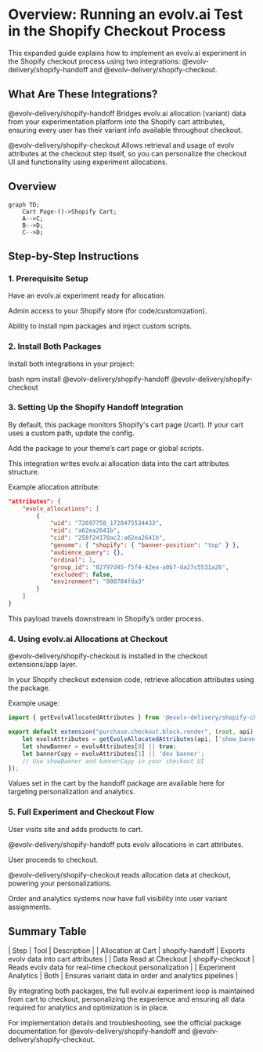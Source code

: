 


# Overview: Running an evolv.ai Test in the Shopify Checkout Process
This expanded guide explains how to implement an evolv.ai experiment in the Shopify checkout process using two integrations: @evolv-delivery/shopify-handoff and @evolv-delivery/shopify-checkout.

## What Are These Integrations?
@evolv-delivery/shopify-handoff
Bridges evolv.ai allocation (variant) data from your experimentation platform into the Shopify cart attributes, ensuring every user has their variant info available throughout checkout.

@evolv-delivery/shopify-checkout
Allows retrieval and usage of evolv attributes at the checkout step itself, so you can personalize the checkout UI and functionality using experiment allocations.

## Overview

```mermaid
graph TD;
    Cart Page-()->Shopify Cart;
    A-->C;
    B-->D;
    C-->D;
```


## Step-by-Step Instructions
### 1. Prerequisite Setup
Have an evolv.ai experiment ready for allocation.

Admin access to your Shopify store (for code/customization).

Ability to install npm packages and inject custom scripts.

### 2. Install Both Packages
Install both integrations in your project:

bash
npm install @evolv-delivery/shopify-handoff @evolv-delivery/shopify-checkout

### 3. Setting Up the Shopify Handoff Integration
By default, this package monitors Shopify's cart page (/cart). If your cart uses a custom path, update the config.

Add the package to your theme’s cart page or global scripts.

This integration writes evolv.ai allocation data into the cart attributes structure.

Example allocation attribute:

``` json
"attributes": {
    "evolv_allocations": [
        {
            "uid": "72697758_1720475534433",
            "eid": "a62ea2641b",
            "cid": "258f24170ac2:a62ea2641b",
            "genome": { "shopify": { "banner-position": "top" } },
            "audience_query": {},
            "ordinal": 1,
            "group_id": "02797d45-f5f4-42ea-a0b7-da27c5531a26",
            "excluded": false,
            "environment": "000704fda3"
        }
    ]
}
``` 

This payload travels downstream in Shopify’s order process.

### 4. Using evolv.ai Allocations at Checkout
@evolv-delivery/shopify-checkout is installed in the checkout extensions/app layer.

In your Shopify checkout extension code, retrieve allocation attributes using the package.

Example usage:

``` js
import { getEvolvAllocatedAttributes } from '@evolv-delivery/shopify-checkout';

export default extension("purchase.checkout.block.render", (root, api) => {
    let evolvAttributes = getEvolvAllocatedAttributes(api, ['show_banner', 'banner_copy']);
    let showBanner = evolvAttributes[0] || true;
    let bannerCopy = evolvAttributes[1] || 'dev banner';
    // Use showBanner and bannerCopy in your checkout UI
});
```

Values set in the cart by the handoff package are available here for targeting personalization and analytics.

### 5. Full Experiment and Checkout Flow
User visits site and adds products to cart.

@evolv-delivery/shopify-handoff puts evolv allocations in cart attributes.

User proceeds to checkout.

@evolv-delivery/shopify-checkout reads allocation data at checkout, powering your personalizations.

Order and analytics systems now have full visibility into user variant assignments.

## Summary Table
| Step	| Tool	| Description |
| Allocation at Cart	| shopify-handoff	| Exports evolv data into cart attributes   |
| Data Read at Checkout	| shopify-checkout	| Reads evolv data for real-time checkout personalization |
| Experiment Analytics	| Both	            | Ensures variant data in order and analytics pipelines |

By integrating both packages, the full evolv.ai experiment loop is maintained from cart to checkout, personalizing the experience and ensuring all data required for analytics and optimization is in place.

For implementation details and troubleshooting, see the official package documentation for @evolv-delivery/shopify-handoff and @evolv-delivery/shopify-checkout.

